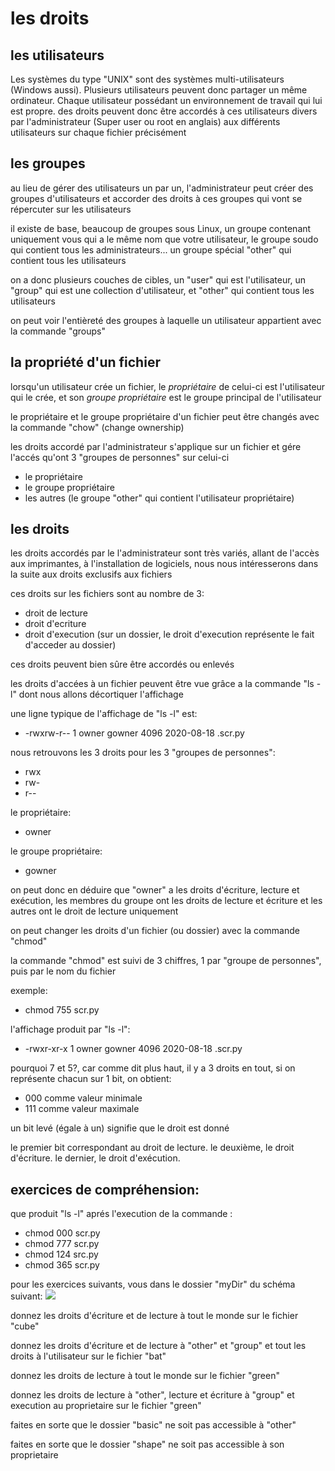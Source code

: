 # les droits

## les utilisateurs

Les systèmes du type "UNIX" sont des systèmes multi-utilisateurs (Windows aussi). Plusieurs utilisateurs peuvent donc partager un même ordinateur. Chaque utilisateur possédant un environnement de travail qui lui est propre.
des droits peuvent donc être accordés à ces utilisateurs divers par l'administrateur (Super user ou root en anglais) aux différents utilisateurs sur chaque fichier précisément

## les groupes

au lieu de gérer des utilisateurs un par un, l'administrateur peut créer des groupes d'utilisateurs et accorder des droits à ces groupes qui vont se répercuter sur les utilisateurs

il existe de base, beaucoup de groupes sous Linux, un groupe contenant uniquement vous qui a le même nom que votre utilisateur, le groupe soudo qui contient tous les administrateurs... un groupe spécial "other" qui contient tous les utilisateurs

on a donc plusieurs couches de cibles, un "user" qui est l'utilisateur, un "group" qui est une collection d'utilisateur, et "other" qui contient tous les utilisateurs

on peut voir l'entièreté des groupes à laquelle un utilisateur appartient avec la commande "groups" 

## la propriété d'un fichier

lorsqu'un utilisateur crée un fichier, le *propriétaire* de celui-ci est l'utilisateur qui le crée, et son *groupe propriétaire* est le groupe principal de l'utilisateur

le propriétaire et le groupe propriétaire d'un fichier peut être changés avec la commande "chow" (change ownership)

les droits accordé par l'administrateur s'applique sur un fichier et gére l'accés qu'ont 3 "groupes de personnes" sur celui-ci
- le propriétaire
- le groupe propriétaire
- les autres (le groupe "other" qui contient l'utilisateur propriétaire)

## les droits

les droits accordés par le l'administrateur sont très variés, allant de l'accès aux imprimantes, à l'installation de logiciels, nous nous intéresserons dans la suite aux droits exclusifs aux fichiers

ces droits sur les fichiers sont au nombre de 3:
- droit de lecture 
- droit d'ecriture 
- droit d'execution (sur un dossier, le droit d'execution représente le fait d'acceder au dossier)

ces droits peuvent bien sûre être accordés ou enlevés

les droits d'accées à un fichier peuvent être vue grâce a la commande "ls -l" dont nous allons décortiquer l'affichage

une ligne typique de l'affichage de "ls -l" est:

- -rwxrw-r-- 1 owner gowner 4096 2020-08-18 .scr.py

nous retrouvons les 3 droits pour les 3 "groupes de personnes":

- rwx
- rw-
- r--

le propriétaire:
- owner

le groupe propriétaire:
- gowner

on peut donc en déduire que "owner" a les droits d'écriture, lecture et exécution, les membres du groupe ont les droits de lecture et écriture et les autres ont le droit de lecture uniquement

on peut changer les droits d'un fichier (ou dossier) avec la commande "chmod"

la commande "chmod" est suivi de 3 chiffres, 1 par "groupe de personnes", puis par le nom du fichier

exemple:
- chmod 755 scr.py
  
l'affichage produit par "ls -l":
- -rwxr-xr-x 1 owner gowner 4096 2020-08-18 .scr.py

pourquoi 7 et 5?, car comme dit plus haut, il y a 3 droits en tout, si on représente chacun sur 1 bit, on obtient:
- 000 comme valeur minimale
- 111 comme valeur maximale

un bit levé (égale à un) signifie que le droit est donné

le premier bit correspondant au droit de lecture.
le deuxième, le droit d'écriture.
le dernier, le droit d'exécution.

## exercices de compréhension:

que produit "ls -l" aprés l'execution de la commande :
- chmod 000 scr.py
- chmod 777 scr.py
- chmod 124 src.py
- chmod 365 scr.py

pour les exercices suivants, vous dans le dossier "myDir" du schéma suivant:
![](https://external-content.duckduckgo.com/iu/?u=http%3A%2F%2Fcbitss.in%2Fwp-content%2Fuploads%2F2018%2F06%2FDirectory-structure.png&f=1&nofb=1)

donnez les droits d'écriture et de lecture à tout le monde sur le fichier "cube"

donnez les droits d'écriture et de lecture à "other" et "group" et tout les droits à l'utilisateur sur le fichier "bat"

donnez les droits de lecture à tout le monde sur le fichier "green"

donnez les droits de lecture à "other", lecture et écriture à "group" et execution au proprietaire sur le fichier "green"

faites en sorte que le dossier "basic" ne soit pas accessible à "other"

faites en sorte que le dossier "shape" ne soit pas accessible à son proprietaire
